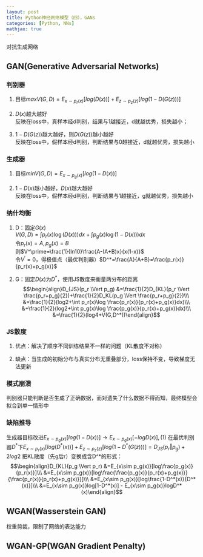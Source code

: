 ```yaml
---
layout: post
title: Python神经网络模型（四），GANs
categories: [Python, NNs]
mathjax: true
---
```


对抗生成网络

<!-- more -->
## GAN(Generative Adversarial Networks)
### 判别器  
1. 目标$maxV(G,D)=E_{x\sim p_r(x)}[log(D(x))] + E_{z\sim p_z(z)}[log(1-D(G(z)))]$

2. $D(x)$越大越好  
反映在loss中，真样本经d判别，结果与1越接近，d就越优秀，损失越小；

3. $1-D(G(z))$越大越好，则$D(G(z))$越小越好  
反映在loss中，假样本经d判别，判断结果与0越接近，d就越优秀，损失越小

### 生成器  
1. 目标$minV(G,D)=E_{x\sim p_g(x)}[log(1-D(x))]$

3. $1-D(x)$越小越好，$D(x)$越大越好  
反映在loss中，假样本经d判别，判断结果与1越接近，g就越优秀，损失越小

### 纳什均衡
1. D：固定$G(x)$  
$V(G,D)=\int p_r(x)\log(D(x)))dx + \int p_g(x)\log(1-D(x)))dx$  
令$p_r(x)=A,p_g(x)=B$  
则$V^\prime=\frac{1}{ln10}\frac{A-(A+B)x}{x(1-x)}$  
令$V^\prime=0$，得极值点（最优判别器）$D^*=\frac{A}{A+B}=\frac{p_r(x)}{p_r(x)+p_g(x)}$

2. G：固定$D(x)$为$D^*$，使用JS散度来衡量两分布的距离  
$$\begin{align}D_{JS}(p_r \Vert p_g) 
&=\frac{1}{2}D_{KL}(p_r \Vert \frac{p_r+p_g}{2})+\frac{1}{2}D_KL(p_g \Vert \frac{p_r+p_g}{2})\\\
&=\frac{1}{2}(log2+\int p_r(x)\log \frac{p_r(x)}{p_r(x)+p_g(x)}dx)\\\
&+\frac{1}{2}(log2+\int p_g(x)\log \frac{p_g(x)}{p_r(x)+p_g(x)}dx)\\\
&=\frac{1}{2}(log4+V(G,D^*))\end{align}$$

### JS散度
1. 优点：解决了顺序不同训练结果不一样的问题（KL散度不对称）

2. 缺点：当生成的初始分布与真实分布无重叠部分，loss保持不变，导致梯度无法更新

### 模式崩溃
判别器只能判断是否生成了正确数据，而对遗失了什么数据不得而知，最终模型会拟合到单一情形中

### 缺陷推导
生成器目标改进$E_{x\sim p_g(x)}[log(1-D(x))] \to E_{x\sim p_g(x)}[-logD(x)],(1)$
在最优判别器$D^*$下$E_{x\sim p_r(x)}[log(D^*(x))] + E_{z\sim p_z(z)}[log(1-D^*(G(z)))]=D_{JS}(p_r \Vert p_g)+2log2$
把KL散度（先g后r）变换成含D^*的形式：  
$$\begin{align}D_{KL}(p_g \Vert p_r) 
&=E_{x\sim p_g(x)}[log\frac{p_g(x)}{p_r(x)}]\\\
&=E_{x\sim p_g(x)}[log\frac{\frac{p_g(x)}{p_r(x)+p_g(x)}}{\frac{p_r(x)}{p_r(x)+p_g(x)}}]\\\
&=E_{x\sim p_g(x)}[log\frac{1-D^*(x)}{D^*(x)}]\\\
&=E_{x\sim p_g(x)}log[1-D^*(x)] - E_{x\sim p_g(x)}logD^*(x)\end{align}$$

## WGAN(Wasserstein GAN)
权重剪裁，限制了网络的表达能力

## WGAN-GP(WGAN Gradient Penalty)
